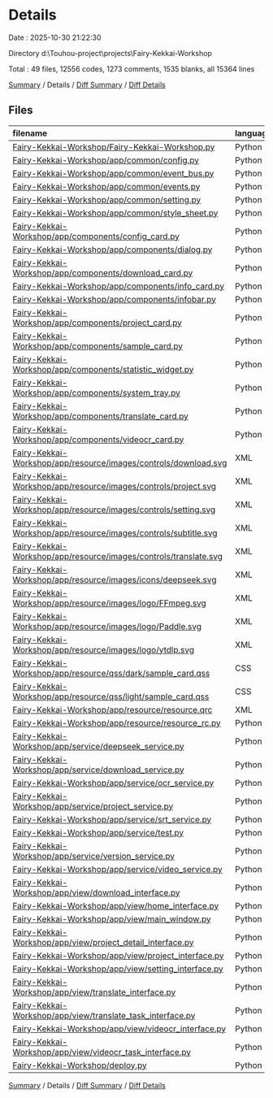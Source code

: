# Details

Date : 2025-10-30 21:22:30

Directory d:\\Touhou-project\\projects\\Fairy-Kekkai-Workshop

Total : 49 files,  12556 codes, 1273 comments, 1535 blanks, all 15364 lines

[Summary](results.md) / Details / [Diff Summary](diff.md) / [Diff Details](diff-details.md)

## Files
| filename | language | code | comment | blank | total |
| :--- | :--- | ---: | ---: | ---: | ---: |
| [Fairy-Kekkai-Workshop/Fairy-Kekkai-Workshop.py](/Fairy-Kekkai-Workshop/Fairy-Kekkai-Workshop.py) | Python | 31 | 20 | 15 | 66 |
| [Fairy-Kekkai-Workshop/app/common/config.py](/Fairy-Kekkai-Workshop/app/common/config.py) | Python | 224 | 131 | 45 | 400 |
| [Fairy-Kekkai-Workshop/app/common/event\_bus.py](/Fairy-Kekkai-Workshop/app/common/event_bus.py) | Python | 29 | 15 | 17 | 61 |
| [Fairy-Kekkai-Workshop/app/common/events.py](/Fairy-Kekkai-Workshop/app/common/events.py) | Python | 57 | 2 | 8 | 67 |
| [Fairy-Kekkai-Workshop/app/common/setting.py](/Fairy-Kekkai-Workshop/app/common/setting.py) | Python | 146 | 8 | 10 | 164 |
| [Fairy-Kekkai-Workshop/app/common/style\_sheet.py](/Fairy-Kekkai-Workshop/app/common/style_sheet.py) | Python | 7 | 2 | 6 | 15 |
| [Fairy-Kekkai-Workshop/app/components/config\_card.py](/Fairy-Kekkai-Workshop/app/components/config_card.py) | Python | 573 | 108 | 93 | 774 |
| [Fairy-Kekkai-Workshop/app/components/dialog.py](/Fairy-Kekkai-Workshop/app/components/dialog.py) | Python | 186 | 23 | 56 | 265 |
| [Fairy-Kekkai-Workshop/app/components/download\_card.py](/Fairy-Kekkai-Workshop/app/components/download_card.py) | Python | 170 | 41 | 56 | 267 |
| [Fairy-Kekkai-Workshop/app/components/info\_card.py](/Fairy-Kekkai-Workshop/app/components/info_card.py) | Python | 90 | 16 | 25 | 131 |
| [Fairy-Kekkai-Workshop/app/components/infobar.py](/Fairy-Kekkai-Workshop/app/components/infobar.py) | Python | 84 | 14 | 15 | 113 |
| [Fairy-Kekkai-Workshop/app/components/project\_card.py](/Fairy-Kekkai-Workshop/app/components/project_card.py) | Python | 401 | 54 | 77 | 532 |
| [Fairy-Kekkai-Workshop/app/components/sample\_card.py](/Fairy-Kekkai-Workshop/app/components/sample_card.py) | Python | 65 | 6 | 26 | 97 |
| [Fairy-Kekkai-Workshop/app/components/statistic\_widget.py](/Fairy-Kekkai-Workshop/app/components/statistic_widget.py) | Python | 16 | 2 | 6 | 24 |
| [Fairy-Kekkai-Workshop/app/components/system\_tray.py](/Fairy-Kekkai-Workshop/app/components/system_tray.py) | Python | 45 | 14 | 12 | 71 |
| [Fairy-Kekkai-Workshop/app/components/translate\_card.py](/Fairy-Kekkai-Workshop/app/components/translate_card.py) | Python | 133 | 30 | 39 | 202 |
| [Fairy-Kekkai-Workshop/app/components/videocr\_card.py](/Fairy-Kekkai-Workshop/app/components/videocr_card.py) | Python | 138 | 31 | 41 | 210 |
| [Fairy-Kekkai-Workshop/app/resource/images/controls/download.svg](/Fairy-Kekkai-Workshop/app/resource/images/controls/download.svg) | XML | 1 | 0 | 0 | 1 |
| [Fairy-Kekkai-Workshop/app/resource/images/controls/project.svg](/Fairy-Kekkai-Workshop/app/resource/images/controls/project.svg) | XML | 1 | 0 | 0 | 1 |
| [Fairy-Kekkai-Workshop/app/resource/images/controls/setting.svg](/Fairy-Kekkai-Workshop/app/resource/images/controls/setting.svg) | XML | 1 | 0 | 0 | 1 |
| [Fairy-Kekkai-Workshop/app/resource/images/controls/subtitle.svg](/Fairy-Kekkai-Workshop/app/resource/images/controls/subtitle.svg) | XML | 1 | 0 | 0 | 1 |
| [Fairy-Kekkai-Workshop/app/resource/images/controls/translate.svg](/Fairy-Kekkai-Workshop/app/resource/images/controls/translate.svg) | XML | 1 | 0 | 0 | 1 |
| [Fairy-Kekkai-Workshop/app/resource/images/icons/deepseek.svg](/Fairy-Kekkai-Workshop/app/resource/images/icons/deepseek.svg) | XML | 1 | 0 | 0 | 1 |
| [Fairy-Kekkai-Workshop/app/resource/images/logo/FFmpeg.svg](/Fairy-Kekkai-Workshop/app/resource/images/logo/FFmpeg.svg) | XML | 1 | 0 | 0 | 1 |
| [Fairy-Kekkai-Workshop/app/resource/images/logo/Paddle.svg](/Fairy-Kekkai-Workshop/app/resource/images/logo/Paddle.svg) | XML | 419 | 0 | 1 | 420 |
| [Fairy-Kekkai-Workshop/app/resource/images/logo/ytdlp.svg](/Fairy-Kekkai-Workshop/app/resource/images/logo/ytdlp.svg) | XML | 25 | 0 | 2 | 27 |
| [Fairy-Kekkai-Workshop/app/resource/qss/dark/sample\_card.qss](/Fairy-Kekkai-Workshop/app/resource/qss/dark/sample_card.qss) | CSS | 13 | 0 | 2 | 15 |
| [Fairy-Kekkai-Workshop/app/resource/qss/light/sample\_card.qss](/Fairy-Kekkai-Workshop/app/resource/qss/light/sample_card.qss) | CSS | 13 | 0 | 2 | 15 |
| [Fairy-Kekkai-Workshop/app/resource/resource.qrc](/Fairy-Kekkai-Workshop/app/resource/resource.qrc) | XML | 16 | 0 | 3 | 19 |
| [Fairy-Kekkai-Workshop/app/resource/resource\_rc.py](/Fairy-Kekkai-Workshop/app/resource/resource_rc.py) | Python | 5,715 | 15 | 8 | 5,738 |
| [Fairy-Kekkai-Workshop/app/service/deepseek\_service.py](/Fairy-Kekkai-Workshop/app/service/deepseek_service.py) | Python | 109 | 24 | 34 | 167 |
| [Fairy-Kekkai-Workshop/app/service/download\_service.py](/Fairy-Kekkai-Workshop/app/service/download_service.py) | Python | 304 | 52 | 83 | 439 |
| [Fairy-Kekkai-Workshop/app/service/ocr\_service.py](/Fairy-Kekkai-Workshop/app/service/ocr_service.py) | Python | 100 | 21 | 34 | 155 |
| [Fairy-Kekkai-Workshop/app/service/project\_service.py](/Fairy-Kekkai-Workshop/app/service/project_service.py) | Python | 218 | 74 | 62 | 354 |
| [Fairy-Kekkai-Workshop/app/service/srt\_service.py](/Fairy-Kekkai-Workshop/app/service/srt_service.py) | Python | 56 | 28 | 22 | 106 |
| [Fairy-Kekkai-Workshop/app/service/test.py](/Fairy-Kekkai-Workshop/app/service/test.py) | Python | 4 | 0 | 2 | 6 |
| [Fairy-Kekkai-Workshop/app/service/version\_service.py](/Fairy-Kekkai-Workshop/app/service/version_service.py) | Python | 26 | 5 | 11 | 42 |
| [Fairy-Kekkai-Workshop/app/service/video\_service.py](/Fairy-Kekkai-Workshop/app/service/video_service.py) | Python | 349 | 73 | 93 | 515 |
| [Fairy-Kekkai-Workshop/app/view/download\_interface.py](/Fairy-Kekkai-Workshop/app/view/download_interface.py) | Python | 265 | 61 | 66 | 392 |
| [Fairy-Kekkai-Workshop/app/view/home\_interface.py](/Fairy-Kekkai-Workshop/app/view/home_interface.py) | Python | 95 | 6 | 16 | 117 |
| [Fairy-Kekkai-Workshop/app/view/main\_window.py](/Fairy-Kekkai-Workshop/app/view/main_window.py) | Python | 293 | 51 | 57 | 401 |
| [Fairy-Kekkai-Workshop/app/view/project\_detail\_interface.py](/Fairy-Kekkai-Workshop/app/view/project_detail_interface.py) | Python | 754 | 117 | 135 | 1,006 |
| [Fairy-Kekkai-Workshop/app/view/project\_interface.py](/Fairy-Kekkai-Workshop/app/view/project_interface.py) | Python | 33 | 15 | 15 | 63 |
| [Fairy-Kekkai-Workshop/app/view/setting\_interface.py](/Fairy-Kekkai-Workshop/app/view/setting_interface.py) | Python | 248 | 20 | 49 | 317 |
| [Fairy-Kekkai-Workshop/app/view/translate\_interface.py](/Fairy-Kekkai-Workshop/app/view/translate_interface.py) | Python | 268 | 38 | 76 | 382 |
| [Fairy-Kekkai-Workshop/app/view/translate\_task\_interface.py](/Fairy-Kekkai-Workshop/app/view/translate_task_interface.py) | Python | 160 | 34 | 44 | 238 |
| [Fairy-Kekkai-Workshop/app/view/videocr\_interface.py](/Fairy-Kekkai-Workshop/app/view/videocr_interface.py) | Python | 396 | 60 | 108 | 564 |
| [Fairy-Kekkai-Workshop/app/view/videocr\_task\_interface.py](/Fairy-Kekkai-Workshop/app/view/videocr_task_interface.py) | Python | 226 | 58 | 57 | 341 |
| [Fairy-Kekkai-Workshop/deploy.py](/Fairy-Kekkai-Workshop/deploy.py) | Python | 49 | 4 | 6 | 59 |

[Summary](results.md) / Details / [Diff Summary](diff.md) / [Diff Details](diff-details.md)